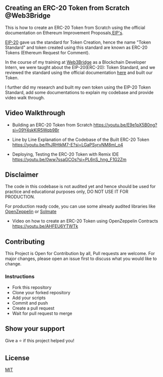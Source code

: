 ## Creating an ERC-20 Token from Scratch @Web3Bridge

This is how to create an ERC-20 Token from Scratch using the official documentation
on Ethereum Improvement Proposals,[EIP's](https://eips.ethereum.org/all).

[EIP-20](https://eips.ethereum.org/EIPS/eip-20) gave us the standard for Token Creation, hence the name "Token Standard" and token created using this standard are known as ERC-20 Tokens (Ethereum Request for Comment).

In the course of my training at [Web3Bridge](https://www.web3bridge.com/) as a Blockchain Developer Intern, we were taught about the EIP-20(ERC-20): Token Standard, and we reviewed the standard using the official documentation [here](https://eips.ethereum.org/EIPS/eip-20) and built our Token.

I further did my research and built my own token using the EIP-20 Token Standard, add some documentations to explain my codebase and provide video walk through.

## Video Walkthrough

- Building an ERC-20 Token from Scratch
  https://youtu.be/E9e1pX5B0ng?si=09Y4skKIR5Wqb9Br

- Line by Line Explanation of the Codebase of the Built ERC-20 Token
  https://youtu.be/fhJRHtkM7-E?si=LGaPSyrvNM8ml_o4

- Deploying, Testing the ERC-20 Token with Remix IDE
  https://youtu.be/0ww7ssaGCOs?si=PL6nS_hng_F1G2Zm

## Disclaimer

The code in this codebase is not audited yet and hence should be used for practice and educational purposes only, DO NOT USE IT FOR PRODUCTION.

For production ready code, you can use some already audited libraries like [OpenZeppelin](https://www.openzeppelin.com/contracts) or [Solmate](https://github.com/transmissions11/solmate)

- Video on how to create an ERC-20 Token using OpenZeppelin Contracts
  https://youtu.be/AHFEU6YTWTk

## Contributing

This Project is Open for Contribution by all,
Pull requests are welcome.
For major changes, please open an issue first
to discuss what you would like to change.

### Instructions

- Fork this repository
- Clone your forked repository
- Add your scripts
- Commit and push
- Create a pull request
- Wait for pull request to merge

## Show your support

Give a ⭐️ if this project helped you!

## License

[MIT](https://choosealicense.com/licenses/mit/)
